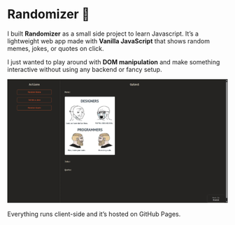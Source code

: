 # Randomizer 🎲

I built **Randomizer** as a small side project to learn Javascript. 
It’s a lightweight web app made with **Vanilla JavaScript** that shows random memes, jokes, or quotes on click.

I just wanted to play around with **DOM manipulation** and make something interactive without using any backend or fancy setup.  

[![Randomizer Screenshot](random.png)](https://pratiksharan.github.io/Randomizer/)

Everything runs client-side and it’s hosted on GitHub Pages.

